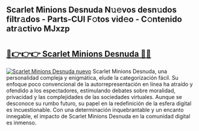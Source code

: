 ## Scarlet Minions Desnuda N𝚞𝚎vos desn𝚞dos filtr𝚊dos - Parts-CUI F𝚘tos vid𝚎o - C𝚘ntenido atr𝚊ctivo MJxzp

# <h2><a href="http://mbbbqj.tromn.icu/?c=Scarlet+Minions+Desnuda">🔗👉👉👉 Scarlet Minions Desnuda 🔗🔗</a></h2>

[![Scarlet Minions Desnuda nuevo](https://i.imgur.com/pEAQMta.gif)](http://mbbbqj.tromn.icu/?c=Scarlet+Minions+Desnuda)
Scarlet Minions Desnuda, una personalidad compleja y enigmática, elude la categorización fácil. Su enfoque poco convencional de la autorrepresentación en línea ha atraído y ofendido a los espectadores, estimulando debates sobre moralidad, privacidad y las complejidades de las sociedades virtuales. Aunque se desconoce su rumbo futuro, su papel en la redefinición de la esfera digital es incuestionable. Con una determinación inquebrantable y un encanto innegable, el impacto de Scarlet Minions Desnuda en la comunidad digital es inmenso.
